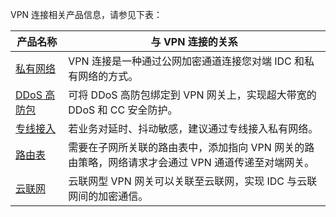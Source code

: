 VPN 连接相关产品信息，请参见下表：

| 产品名称 | 与 VPN 连接的关系 |
|---------|---------|
|[私有网络](https://cloud.tencent.com/document/product/215) | VPN 连接是一种通过公网加密通道连接您对端 IDC 和私有网络的方式。 |
|[DDoS 高防包](https://cloud.tencent.com/document/product/1021) |可将 DDoS 高防包绑定到 VPN 网关上，实现超大带宽的 DDoS 和 CC 安全防护。 |
|[专线接入](https://cloud.tencent.com/document/product/216) |若业务对延时、抖动敏感，建议通过专线接入私有网络。 |
|[路由表](https://cloud.tencent.com/document/product/215/20060) |需要在子网所关联的路由表中，添加指向 VPN 网关的路由策略，网络请求才会通过 VPN 通道传递至对端网关。 |
|[云联网](https://cloud.tencent.com/document/product/877)|云联网型 VPN 网关可以关联至云联网，实现 IDC 与云联网间的加密通信。|
